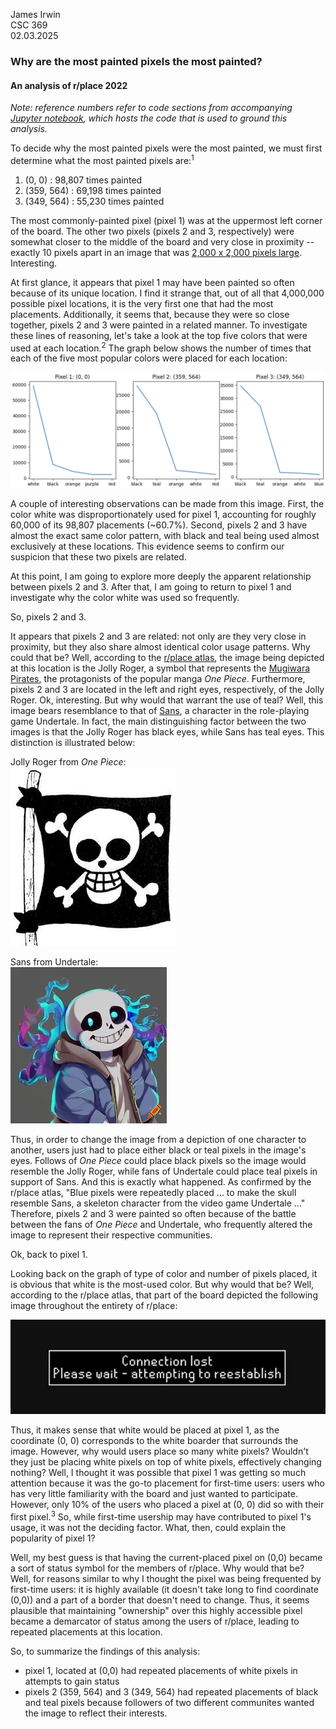 James Irwin \
CSC 369 \
02.03.2025 

### Why are the most painted pixels the most painted?
#### An analysis of r/place 2022 

*Note: reference numbers refer to code sections from accompanying [Jupyter notebook](analysis_code.ipynb), which hosts the code that is used to ground this analysis.*

To decide why the most painted pixels were the most painted, we must first determine what the most painted pixels are:<sup>1</sup> 
1. (0, 0) : 98,807 times painted
2. (359, 564) : 69,198 times painted
3. (349, 564) : 55,230 times painted

The most commonly-painted pixel (pixel 1) was at the uppermost left corner of the board. The other two pixels (pixels 2 and 3, respectively) were somewhat closer to the middle of the board and very close in proximity -- exactly 10 pixels apart in an image that was [2,000 x 2,000 pixels large](https://en.wikipedia.org/wiki/R/place#Overview). Interesting. 

At first glance, it appears that pixel 1 may have been painted so often because of its unique location. I find it strange that, out of all that 4,000,000 possible pixel locations, it is the very first one that had the most placements. Additionally, it seems that, because they were so close together, pixels 2 and 3 were painted in a related manner. To investigate these lines of reasoning, let's take a look at the top five colors that were used at each location.<sup>2</sup> The graph below shows the number of times that each of the five most popular colors were placed for each location:

![img](images/image_one.png)

A couple of interesting observations can be made from this image. First, the color white was disproportionately used for pixel 1, accounting for roughly 60,000 of its 98,807 placements (~60.7%). Second, pixels 2 and 3 have almost the exact same color pattern, with black and teal being used almost exclusively at these locations. This evidence seems to confirm our suspicion that these two pixels are related. 

At this point, I am going to explore more deeply the apparent relationship between pixels 2 and 3. After that, I am going to return to pixel 1 and investigate why the color white was used so frequently. 

So, pixels 2 and 3. 

It appears that pixels 2 and 3 are related: not only are they very close in proximity, but they also share almost identical color usage patterns. Why could that be? Well, according to the [r/place atlas](https://2022.place-atlas.stefanocoding.me/#//383/575/4.226), the image being depicted at this location is the Jolly Roger, a symbol that represents the [Mugiwara Pirates](https://onepiece.fandom.com/wiki/Straw_Hat_Pirates), the protagonists of the popular manga *One Piece*. Furthermore, pixels 2 and 3 are located in the left and right eyes, respectively, of the Jolly Roger. Ok, interesting. But why would that warrant the use of teal? Well, this image bears resemblance to that of [Sans](https://undertale.fandom.com/wiki/Sans), a character in the role-playing game Undertale. In fact, the main distinguishing factor between the two images is that the Jolly Roger has black eyes, while Sans has teal eyes. This distinction is illustrated below: 

Jolly Roger from *One Piece*: \
![img](images/jolly_roger.png)

Sans from Undertale: \
![img](images/sans_undertale.png)


Thus, in order to change the image from a depiction of one character to another, users just had to place either black or teal pixels in the image's eyes. Follows of *One Piece* could place black pixels so the image would resemble the Jolly Roger, while fans of Undertale could place teal pixels in support of Sans. And this is exactly what happened. As confirmed by the r/place atlas, "Blue pixels were repeatedly placed ... to make the skull resemble Sans, a skeleton character from the video game Undertale ..." Therefore, pixels 2 and 3 were painted so often because of the battle between the fans of *One Piece* and Undertale, who frequently altered the image to represent their respective communities.

Ok, back to pixel 1.

Looking back on the graph of type of color and number of pixels placed, it is obvious that white is the most-used color. But why would that be? Well, according to the r/place atlas, that part of the board depicted the following image throughout the entirety of r/place:

![img](images/connection_lost.png)

Thus, it makes sense that white would be placed at pixel 1, as the coordinate (0, 0) corresponds to the white boarder that surrounds the image. However, why would users place so many white pixels? Wouldn't they just be placing white pixels on top of white pixels, effectively changing nothing? Well, I thought it was possible that pixel 1 was getting so much attention because it was the go-to placement for first-time users: users who has very little familiarity with the board and just wanted to participate. However, only 10% of the users who placed a pixel at (0, 0) did so with their first pixel.<sup>3</sup> So, while first-time usership may have contributed to pixel 1's usage, it was not the deciding factor. What, then, could explain the popularity of pixel 1? 

Well, my best guess is that having the current-placed pixel on (0,0) became a sort of status symbol for the members of r/place. Why would that be? Well, for reasons similar to why I thought the pixel was being frequented by first-time users: it is highly available (it doesn't take long to find coordinate (0,0)) and a part of a border that doesn't need to change. Thus, it seems plausible that maintaining "ownership" over this highly accessible pixel became a demarcator of status among the users of r/place, leading to repeated placements at this location. 

So, to summarize the findings of this analysis: 
- pixel 1, located at (0,0) had repeated placements of white pixels in attempts to gain status
- pixels 2 (359, 564) and 3 (349, 564) had repeated placements of black and teal pixels because followers of two different communites wanted the image to reflect their interests. 
